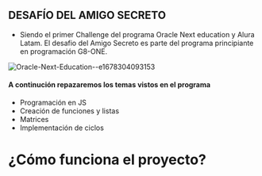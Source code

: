 ## DESAFÍO DEL AMIGO SECRETO 

- Siendo el primer Challenge del programa Oracle Next education y Alura Latam. El desafio del Amigo Secreto es parte del programa principiante en programación G8-ONE.

  
![Oracle-Next-Education--e1678304093153](https://github.com/user-attachments/assets/66087c36-c156-4ce8-a96e-31498c69bfa7)
#### A continución repazaremos los temas vistos en el programa

- Programación en JS 
- Creación de funciones y listas
- Matrices 
- Implementación de ciclos 

# ¿Cómo funciona el proyecto?
